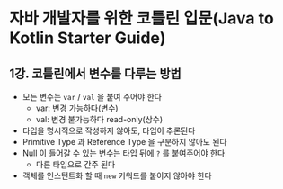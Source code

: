 # 자바 개발자를 위한 코틀린 입문(Java to Kotlin Starter Guide)

## 1강. 코틀린에서 변수를 다루는 방법
- 모든 변수는 `var` / `val` 을 붙여 주어야 한다
  - var: 변경 가능하다(변수)
  - val: 변경 불가능하다 read-only(상수)
- 타입을 명시적으로 작성하지 않아도, 타입이 추론된다
- Primitive Type 과 Reference Type 을 구분하지 않아도 된다
- Null 이 들어갈 수 있는 변수는 타입 뒤에 `?` 를 붙여주어야 한다
  - 다른 타입으로 간주 된다
- 객체를 인스턴트화 할 때 `new` 키워드를 붙이지 않아야 한다
